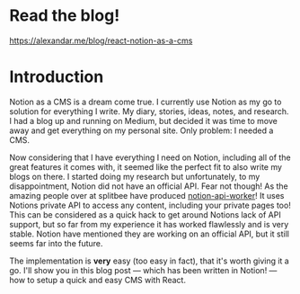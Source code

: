 # Read the blog!

https://alexandar.me/blog/react-notion-as-a-cms

# Introduction

Notion as a CMS is a dream come true. I currently use Notion as my go to solution for everything I write. My diary, stories, ideas, notes, and research. I had a blog up and running on Medium, but decided it was time to move away and get everything on my personal site. Only problem: I needed a CMS. 

Now considering that I have everything I need on Notion, including all of the great features it comes with, it seemed like the perfect fit to also write my blogs on there. I started doing my research but unfortunately, to my disappointment, Notion did not have an official API.  Fear not though! As the amazing people over at splitbee have produced [notion-api-worker](https://github.com/splitbee/notion-api-worker)! It uses Notions private API to access any content, including your private pages too! This can be considered as a quick hack to get around Notions lack of API support, but so far from my experience it has worked flawlessly and is very stable. Notion have mentioned they are working on an official API, but it still seems far into the future.

The implementation is **very** easy (too easy in fact), that it's worth giving it a go. I'll show you in this blog post — which has been written in Notion! — how to setup a quick and easy CMS with React. 

